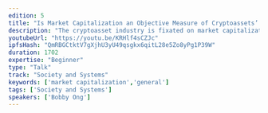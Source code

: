 ```yaml
---
edition: 5
title: "Is Market Capitalization an Objective Measure of Cryptoassets’ Value?"
description: "The cryptoasset industry is fixated on market capitalization as a metric in determining the success of any particular project. In this talk, we will shed some light on how market capitalization can be easily manipulated and is not entirely the best metric to value cryptoassets. More due diligence should be applied before trusting any market capitalization number published anywhere."
youtubeUrl: "https://youtu.be/KRHlf4sCZJc"
ipfsHash: "QmRBGCtktV7gXjhU3yU49qsgkx6qitL28e5Zo8yPg1P39W"
duration: 1702
expertise: "Beginner"
type: "Talk"
track: "Society and Systems"
keywords: ['market capitalization','general']
tags: ['Society and Systems']
speakers: ['Bobby Ong']
---
```

